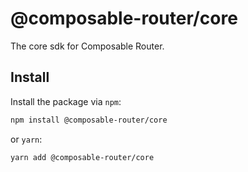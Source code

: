 # @composable-router/core

The core sdk for Composable Router.

## Install

Install the package via `npm`:

```sh
npm install @composable-router/core
```

or `yarn`:

```sh
yarn add @composable-router/core
```
